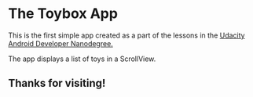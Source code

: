 # The Toybox App
This is the first simple app created as a part of the lessons in the
[Udacity Android Developer Nanodegree.](https://www.udacity.com/course/android-developer-nanodegree-by-google--nd801 "Udacity Android Developer ND")

The app displays a list of toys in a ScrollView.
## Thanks for visiting!